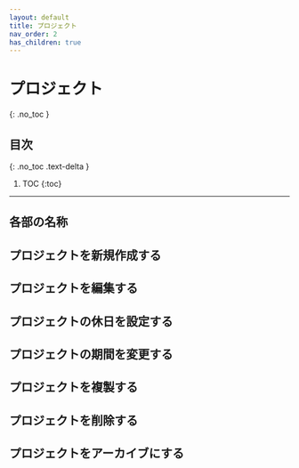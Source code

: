 ```yaml
---
layout: default
title: プロジェクト
nav_order: 2
has_children: true
---
```


# プロジェクト
{: .no_toc }

## 目次
{: .no_toc .text-delta }

1. TOC
{:toc}

---

## 各部の名称
## プロジェクトを新規作成する
## プロジェクトを編集する
## プロジェクトの休日を設定する
## プロジェクトの期間を変更する
## プロジェクトを複製する
## プロジェクトを削除する
## プロジェクトをアーカイブにする
